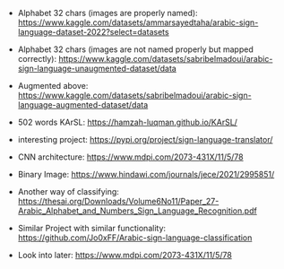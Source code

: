 - Alphabet 32 chars (images are properly named):  https://www.kaggle.com/datasets/ammarsayedtaha/arabic-sign-language-dataset-2022?select=datasets

- Alphabet 32 chars (images are not named properly but mapped correctly): https://www.kaggle.com/datasets/sabribelmadoui/arabic-sign-language-unaugmented-dataset/data

- Augmented above: https://www.kaggle.com/datasets/sabribelmadoui/arabic-sign-language-augmented-dataset/data

- 502 words KArSL: https://hamzah-luqman.github.io/KArSL/

- interesting project: https://pypi.org/project/sign-language-translator/

- CNN architecture: https://www.mdpi.com/2073-431X/11/5/78

- Binary Image: https://www.hindawi.com/journals/jece/2021/2995851/

- Another way of classifying: https://thesai.org/Downloads/Volume6No11/Paper_27-Arabic_Alphabet_and_Numbers_Sign_Language_Recognition.pdf

- Similar Project with similar functionality: https://github.com/Jo0xFF/Arabic-sign-language-classification

- Look into later: https://www.mdpi.com/2073-431X/11/5/78